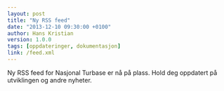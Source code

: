```yaml
---
layout: post
title: "Ny RSS feed"
date: "2013-12-10 09:30:00 +0100"
author: Hans Kristian
version: 1.0.0
tags: [oppdateringer, dokumentasjon]
link: /feed.xml
---
```


Ny RSS feed for Nasjonal Turbase er nå på plass. Hold deg oppdatert på
utviklingen og andre nyheter.

